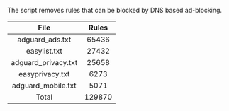 The script removes rules that can be blocked by DNS based ad-blocking.


| File | Rules |
|:----:|:-----:|
| adguard_ads.txt | 65436 |
| easylist.txt | 27432 |
| adguard_privacy.txt | 25658 |
| easyprivacy.txt | 6273 |
| adguard_mobile.txt | 5071 |
| Total | 129870 |